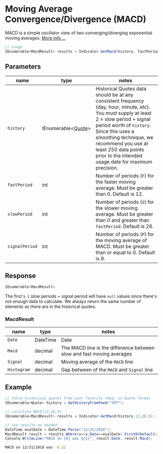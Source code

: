 ﻿# Moving Average Convergence/Divergence (MACD)

MACD is a simple oscillator view of two converging/diverging exponential moving averages.
[More info ...](https://school.stockcharts.com/doku.php?id=technical_indicators:moving_average_convergence_divergence_macd)

```csharp
// usage
IEnumerable<MacdResult> results = Indicator.GetMacd(history, fastPeriod, slowPeriod, signalPeriod);  
```

## Parameters

| name | type | notes
| -- |-- |--
| `history` | IEnumerable\<[Quote](../../GUIDE.md#quote)\> | Historical Quotes data should be at any consistent frequency (day, hour, minute, etc).  You must supply at least 2 × slow period + signal period worth of `history`.  Since this uses a smoothing technique, we recommend you use at least 250 data points prior to the intended usage date for maximum precision.
| `fastPeriod` | int | Number of periods (`F`) for the faster moving average.  Must be greater than 0.  Default is 12.
| `slowPeriod` | int | Number of periods (`S`) for the slower moving average.  Must be greater than 0 and greater than `fastPeriod`.  Default is 26.
| `signalPeriod` | int | Number of periods (`P`) for the moving average of MACD.  Must be greater than or equal to 0.  Default is 9.

## Response

```csharp
IEnumerable<MacdResult>
```

The first `S-1` slow periods + signal period will have `null` values since there's not enough data to calculate.  We always return the same number of elements as there are in the historical quotes.

### MacdResult

| name | type | notes
| -- |-- |--
| `Date` | DateTime | Date
| `Macd` | decimal | The MACD line is the difference between slow and fast moving averages
| `Signal` | decimal | Moving average of the `MACD` line
| `Histogram` | decimal | Gap between of the `MACD` and `Signal` line

## Example

```csharp
// fetch historical quotes from your favorite feed, in Quote format
IEnumerable<Quote> history = GetHistoryFromFeed("SPY");

// calculate MACD(12,26,9)
IEnumerable<MacdResult> results = Indicator.GetMacd(history,12,26,9);

// use results as needed
DateTime evalDate = DateTime.Parse("12/31/2018");
MacdResult result = results.Where(x=>x.Date==evalDate).FirstOrDefault();
Console.WriteLine("MACD on {0} was ${1}", result.Date, result.Macd);
```

```bash
MACD on 12/31/2018 was -6.22
```
